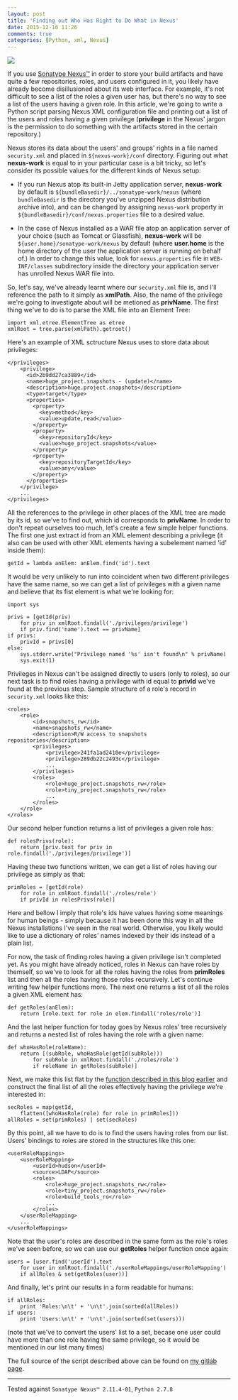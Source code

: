 ```yaml
---
layout: post
title: 'Finding out Who Has Right to Do What in Nexus'
date: 2015-12-16 11:26
comments: true
categories: [Python, xml, Nexus]
---
```

![](http://uploads6.wikiart.org/images/gustave-dore/don-quixote-22.jpg)

If you use [Sonatype Nexus™](http://www.sonatype.com/nexus/try-compare-buy/free-downloads) in order to store your build artifacts and have quite a few repositories, roles, and users configured in it, you likely have already become disillusioned about its web interface. For example, it's not difficult to see a list of the roles a given user has, but there's no way to see a list of the users having a given role. In this article, we're going to write a Python script parsing Nexus XML configuration file and printing out a list of the users and roles having a given privilege (**privilege** in the Nexus' jargon is the permission to do something with the artifacts stored in the certain repository.) 

Nexus stores its data about the users' and groups' rights in a file named `security.xml` and placed in `${nexus-work}/conf` directory. Figuring out what **nexus-work** is equal to in your particular case is a bit tricky, so let's consider its possible values for the different kinds of Nexus setup:   

* If you run Nexus atop its built-in Jetty application server, **nexus-work** by default is `${bundleBasedir}/../sonatype-work/nexus` (where `bundleBasedir` is the directory you've unzipped Nexus distribution archive into), and can be changed by assigning `nexus-work` property in `${bundleBasedir}/conf/nexus.properties` file to a desired value.

* In the case of Nexus installed as a WAR file atop an application server of your choice (such as Tomcat or Glassfish), **nexus-work** will be `${user.home}/sonatype-work/nexus` by default (where **user.home** is the home directory of the user the application server is running on behalf of.) In order to change this value, look for `nexus.properties` file in `WEB-INF/classes` subdirectory inside the directory your application server has unrolled Nexus WAR file into.

So, let's say, we've already learnt where our `security.xml` file is, and I'll reference the path to it simply as **xmlPath**. Also, the name of the privilege we're going to investigate about will be metioned as **privName**. The first thing we've to do is to parse the XML file into an Element Tree:

```
import xml.etree.ElementTree as etree
xmlRoot = tree.parse(xmlPath).getroot()
```

Here's an example of XML sctructure Nexus uses to store data about privileges:

```
</privileges>
    <privilege>
      <id>2b9dd27ca3889</id>
      <name>huge_project.snapshots - (update)</name>
      <description>huge.project.snapshots</description>
      <type>target</type>
      <properties>
        <property>
          <key>method</key>
          <value>update,read</value>
        </property>
        <property>
          <key>repositoryId</key>
          <value>huge_project.snapshots</value>
        </property>
        <property>
          <key>repositoryTargetId</key>
          <value>any</value>
        </property>
      </properties>
    </privilege>
    ...
</privileges>
```

All the references to the privilege in other places of the XML tree are made by its id, so we've to find out, which id corresponds to **privName**. In order to don't repeat ourselves too much, let's create a few simple helper functions. The first one just extract id from an XML element describing a privilege (it also can be used with other XML elements having a subelement named 'id' inside them):

```
getId = lambda anElem: anElem.find('id').text
```

It would be very unlikely to run into coincident when two different privileges have the same name, so we can get a list of privileges with a given name and believe that its fist element is what we're looking for:

```
import sys

privs = [getId(priv)
	for priv in xmlRoot.findall('./privileges/privilege')
	if priv.find('name').text == privName]
if privs:
	privId = privs[0]
else:
	sys.stderr.write("Privilege named '%s' isn't found\n" % privName)
	sys.exit(1)
```

Privileges in Nexus can't be assigned directly to users (only to roles), so our next task is to find roles having a privilege with id equal to **privId** we've found at the previous step. Sample structure of a role's record in `security.xml` looks like this:

```
<roles>
	<role>
		<id>snapshots_rw</id>
		<name>snapshots_rw</name>
		<description>R/W access to snapshots repositories</description>
		<privileges>
			<privilege>241fa1ad2410e</privilege>
			<privilege>289db22c2493c</privilege>
			...
		</privileges>
		<roles>
			<role>huge_project.snapshots_rw</role>
			<role>tiny_project.snapshots_rw</role>
			...
		</roles>
	</role>
</roles>
```

Our second helper function returns a list of privileges a given role has:

```
def rolesPrivs(role):
	return [priv.text for priv in role.findall('./privileges/privilege')]
```

Having these two functions written, we can get a list of roles having our privilege as simply as that:

```
primRoles = [getId(role)
	for role in xmlRoot.findall('./roles/role')
	if privId in rolesPrivs(role)]
```

Here and bellow I imply that role's ids have values having some meanings for human beings - simply because it has been done this way in all the Nexus installations I've seen in the real world. Otherwise, you likely would like to use a dictionary of roles' names indexed by their ids instead of a plain list.

For now, the task of finding roles having a given privilege isn't completed yet. As you might have already noticed, roles in Nexus can have roles by themself, so we've to look for all the roles having the roles from **primRoles** list and then all the roles having those roles recursively. Let's continue writing few helper functions more. The next one returns a list of all the roles a given XML element has:

```
def getRoles(anElem):
	return [role.text for role in elem.findall('roles/role')]
```

And the last helper function for today goes by Nexus roles' tree recursively and returns a nested list of roles having the role with a given name:

```
def whoHasRole(roleName):
	return [(subRole, whoHasRole(getId(subRole)))
		for subRole in xmlRoot.findall('./roles/role')
		if roleName in getRoles(subRole)]
```

Next, we make this list flat by the [function described in this blog earlier](http://essentia-et-accidentia.logdown.com/posts/335120) and construct the final list of all the roles effectively having the privilege we're interested in:

```
secRoles = map(getId,
	flatten([whoHasRole(role) for role in primRoles]))
allRoles = set(primRoles) | set(secRoles)
```

By this point, all we have to do is to find the users having roles from our list. Users' bindings to roles are stored in the structures like this one:

```
<userRoleMappings>
	<userRoleMapping>
		<userId>hudson</userId>
		<source>LDAP</source>
		<roles>
			<role>huge_project.snapshots_rw</role>
			<role>tiny_project.snapshots_rw</role>
			<role>build_tools_ro</role>
			...
		</roles>
	</userRoleMapping>
	...
</userRoleMappings>
```

Note that the user's roles are described in the same form as the role's roles we've seen before, so we can use our **getRoles** helper function once again:

```
users = [user.find('userId').text
	for user in xmlRoot.findall('./userRoleMappings/userRoleMapping')
	if allRoles & set(getRoles(user))]
```

And finally, let's print our results in a form readable for humans:

```
if allRoles:
	print 'Roles:\n\t' + '\n\t'.join(sorted(allRoles))
if users:
	print 'Users:\n\t' + '\n\t'.join(sorted(set(users)))
```

(note that we've to convert the users' list to a set, becase one user could have more than one role having the same privilege, so it would be mentioned in our list many times)

The full source of the script described above can be found on [my gitlab page](https://github.com/alces/essentia-et-accidentia/blob/master/code-samples/nexusWhoHasPrivilege.py).

----

Tested against `Sonatype Nexus™ 2.11.4-01`, `Python 2.7.8`